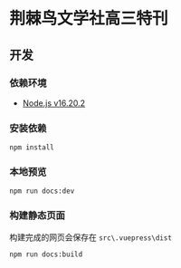 # 荆棘鸟文学社高三特刊

## 开发
### 依赖环境
- [Node.js v16.20.2](https://nodejs.org/)

### 安装依赖
```shell
npm install
```

### 本地预览
```shell
npm run docs:dev
```

### 构建静态页面
构建完成的网页会保存在 ``src\.vuepress\dist``
```shell
npm run docs:build
```
